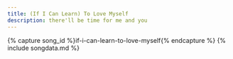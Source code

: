 ```yaml
---
title: (If I Can Learn) To Love Myself
description: there'll be time for me and you
---
```

{% capture song_id %}if-i-can-learn-to-love-myself{% endcapture %}
{% include songdata.md %}